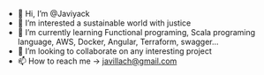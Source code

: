 - 👋 Hi, I’m @Javiyack
- 👀 I’m interested a sustainable world with justice
- 🌱 I’m currently learning Functional programing, Scala programing language, AWS, Docker, Angular, Terraform, swagger...
- 💞️ I’m looking to collaborate on any interesting project
- 📫 How to reach me -> javillach@gmail.com

<!---
Javiyack/Javiyack is a ✨ special ✨ repository because its `README.md` (this file) appears on your GitHub profile.
You can click the Preview link to take a look at your changes.
--->
